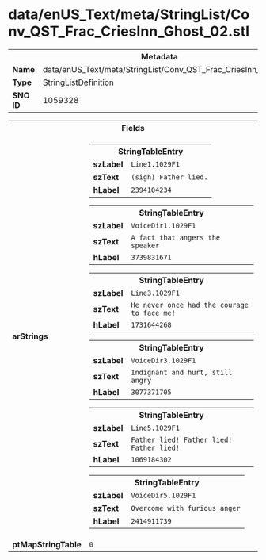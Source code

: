 <h1>data/enUS_Text/meta/StringList/Conv_QST_Frac_CriesInn_Ghost_02.stl</h1><table><tr><th colspan="100%">Metadata</th></tr><tr><td><b>Name</b></td><td>data/enUS_Text/meta/StringList/Conv_QST_Frac_CriesInn_Ghost_02.stl</td></tr><tr><td><b>Type</b></td><td>StringListDefinition</td></tr><tr><td><b>SNO ID</b></td><td>1059328</td></tr></table>

<table><tr><th colspan="100%">Fields</th></tr><tr><td><b>arStrings</b></td><td><table><tr><th colspan="100%">StringTableEntry</th></tr><tr><td><b>szLabel</b></td><td><code>Line1.1029F1</code></td></tr><tr><td><b>szText</b></td><td><code>(sigh) Father lied.</code></td></tr><tr><td><b>hLabel</b></td><td><code>2394104234</code></td></tr></table>


<table><tr><th colspan="100%">StringTableEntry</th></tr><tr><td><b>szLabel</b></td><td><code>VoiceDir1.1029F1</code></td></tr><tr><td><b>szText</b></td><td><code>A fact that angers the speaker</code></td></tr><tr><td><b>hLabel</b></td><td><code>3739831671</code></td></tr></table>


<table><tr><th colspan="100%">StringTableEntry</th></tr><tr><td><b>szLabel</b></td><td><code>Line3.1029F1</code></td></tr><tr><td><b>szText</b></td><td><code>He never once had the courage to face me!</code></td></tr><tr><td><b>hLabel</b></td><td><code>1731644268</code></td></tr></table>


<table><tr><th colspan="100%">StringTableEntry</th></tr><tr><td><b>szLabel</b></td><td><code>VoiceDir3.1029F1</code></td></tr><tr><td><b>szText</b></td><td><code>Indignant and hurt, still angry </code></td></tr><tr><td><b>hLabel</b></td><td><code>3077371705</code></td></tr></table>


<table><tr><th colspan="100%">StringTableEntry</th></tr><tr><td><b>szLabel</b></td><td><code>Line5.1029F1</code></td></tr><tr><td><b>szText</b></td><td><code>Father lied! Father lied! Father lied!</code></td></tr><tr><td><b>hLabel</b></td><td><code>1069184302</code></td></tr></table>


<table><tr><th colspan="100%">StringTableEntry</th></tr><tr><td><b>szLabel</b></td><td><code>VoiceDir5.1029F1</code></td></tr><tr><td><b>szText</b></td><td><code>Overcome with furious anger</code></td></tr><tr><td><b>hLabel</b></td><td><code>2414911739</code></td></tr></table>


</td></tr><tr><td><b>ptMapStringTable</b></td><td><code>0</code></td></tr></table>

